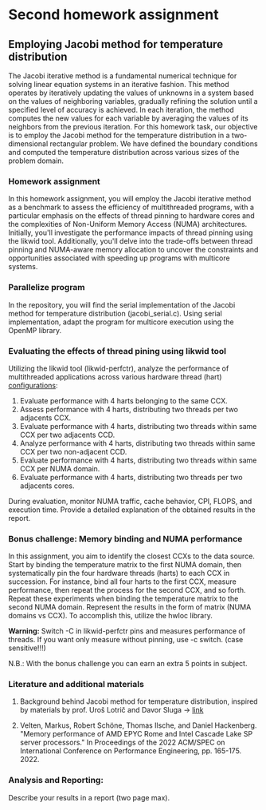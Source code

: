 # Second homework assignment


## Employing Jacobi method for temperature distribution 

The Jacobi iterative method is a fundamental numerical technique for solving linear equation systems in an iterative fashion. This method operates by iteratively updating the values of unknowns in a system based on the values of neighboring variables, gradually refining the solution until a specified level of accuracy is achieved. In each iteration, the method computes the new values for each variable by averaging the values of its neighbors from the previous iteration. For this homework task, our objective is to employ the Jacobi method for the temperature distribution in a two-dimensional rectangular problem. We have defined the boundary conditions and computed the temperature distribution across various sizes of the problem domain. 

### Homework assignment 

In this homework assignment, you will employ the Jacobi iterative method as a benchmark to assess the efficiency of multithreaded programs, with a particular emphasis on the effects of thread pinning to hardware cores and the complexities of Non-Uniform Memory Access (NUMA) architectures. Initially, you'll investigate the performance impacts of thread pinning using the likwid tool. Additionally, you'll delve into the trade-offs between thread pinning and NUMA-aware memory allocation to uncover the constraints and opportunities associated with speeding up programs with multicore systems.


### Parallelize program 

In the repository, you will find the serial implementation of the Jacobi method for temperature distribution (jacobi_serial.c). Using serial implementation, adapt the program for multicore execution using the OpenMP library. 

### Evaluating the effects of thread pining using likwid tool 

Utilizing the likwid tool (likwid-perfctr), analyze the performance of multithreaded applications across various hardware thread (hart) [configurations](https://unilj-my.sharepoint.com/:b:/g/personal/ratko_pilipovic_fri1_uni-lj_si/Ealzuf9Md65Aik01SDeJ-GsBLB1EHg2gj9-loZDVK_2qfA?e=XiyqPw):

1. Evaluate performance with 4 harts belonging to the same CCX.
2. Assess performance with 4 harts, distributing two threads per two adjacents CCX.
3. Evaluate performance with 4 harts, distributing two threads within same CCX per two adjacents CCD.
4. Analyze performance with 4 harts, distributing two threads within same CCX per two non-adjacent CCD.
5. Evaluate performance with 4 harts, distributing two threads within same CCX per NUMA domain.
6. Evaluate performance with 4 harts, distributing two threads per two adjacents cores.

During evaluation, monitor NUMA traffic, cache behavior, CPI, FLOPS, and execution time. Provide a detailed explanation of the obtained results in the report.  

### Bonus challenge: Memory binding and NUMA performance 

In this assignment, you aim to identify the closest CCXs to the data source. Start by binding the temperature matrix to the first NUMA domain, then systematically pin the four hardware threads (harts) to each CCX in succession. For instance, bind all four harts to the first CCX, measure performance, then repeat the process for the second CCX, and so forth. Repeat these experiments when binding the temperature matrix to the second NUMA domain. Represent the results in the form of matrix (NUMA domains vs CCX). To accomplish this, utilize the hwloc library. 

 **Warning:** Switch -C in likwid-perfctr pins and measures performance of threads. If you want only measure without pinning, use -c switch. (case sensitive!!!)

N.B.: With the bonus challenge you can earn an extra 5 points in subject. 

### Literature and additional materials

1. Background behind Jacobi method for temperature distribution, inspired by materials by prof. Uroš Lotrič and Davor Sluga -> [link](https://unilj-my.sharepoint.com/:b:/g/personal/ratko_pilipovic_fri1_uni-lj_si/ES0kzzh6lBNLkFOhq3wCPuABitq92XxFQFuRccrEJc_6Dg?e=v6Ylp4) 

2. Velten, Markus, Robert Schöne, Thomas Ilsche, and Daniel Hackenberg. "Memory performance of AMD EPYC Rome and Intel Cascade Lake SP server processors." In Proceedings of the 2022 ACM/SPEC on International Conference on Performance Engineering, pp. 165-175. 2022.

### Analysis and Reporting:
Describe your results in a report (two page max).


